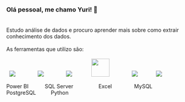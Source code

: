 ### Olá pessoal, me chamo Yuri!  👋 <br><br>
 
Estudo análise de dados e procuro aprender mais sobre como extrair conhecimento dos dados.<br><br>
As ferramentas que utilizo são:<br><br>
&nbsp;
<img src="https://img.icons8.com/color/48/000000/power-bi.png"/> 
&nbsp;&nbsp;&nbsp;&nbsp;&nbsp;&nbsp;&nbsp;&nbsp;&nbsp;&nbsp;&nbsp;&nbsp;&nbsp;
<img src="https://img.icons8.com/color/48/000000/microsoft-sql-server.png"/>
&nbsp;&nbsp;&nbsp;&nbsp;&nbsp;&nbsp;&nbsp;&nbsp;&nbsp;&nbsp;&nbsp;&nbsp;&nbsp;
<img src="https://img.icons8.com/color/48/000000/ms-excel.png"/>
&nbsp;&nbsp;&nbsp;&nbsp;&nbsp;&nbsp;&nbsp;&nbsp;&nbsp;&nbsp;&nbsp;
<img src="https://cdn.jsdelivr.net/gh/devicons/devicon/icons/mysql/mysql-original-wordmark.svg" width="48px" />
&nbsp;&nbsp;&nbsp;&nbsp;&nbsp;&nbsp;&nbsp;&nbsp;&nbsp;&nbsp;&nbsp;&nbsp;&nbsp;
<img src="https://img.icons8.com/color/48/000000/postgreesql.png"/>
&nbsp;&nbsp;&nbsp;&nbsp;&nbsp;&nbsp;&nbsp;&nbsp;&nbsp;&nbsp;
<img src="https://img.icons8.com/color/48/000000/python--v1.png"/>

Power BI    &nbsp;&nbsp;&nbsp;&nbsp;&nbsp;&nbsp;&nbsp;&nbsp;&nbsp;
SQL Server  &nbsp;&nbsp;&nbsp;&nbsp;&nbsp;&nbsp;&nbsp;&nbsp;&nbsp;&nbsp;&nbsp;&nbsp;&nbsp;&nbsp;&nbsp;
Excel       &nbsp;&nbsp;&nbsp;&nbsp;&nbsp;&nbsp;&nbsp;&nbsp;&nbsp;&nbsp;&nbsp;&nbsp;&nbsp;
MySQL       &nbsp;&nbsp;&nbsp;&nbsp;&nbsp;&nbsp;&nbsp;&nbsp;&nbsp;&nbsp;&nbsp;
PostgreSQL  &nbsp;&nbsp;&nbsp;&nbsp;&nbsp;&nbsp;&nbsp;&nbsp;
Python

<!--
**YuriKnebel/YuriKnebel** is a ✨ _special_ ✨ repository because its `README.md` (this file) appears on your GitHub profile.



- 👯 I’m looking to collaborate on ...
- 🤔 I’m looking for help with ...
- 💬 Ask me about ...
- 📫 How to reach me: ...
- 😄 Pronouns: ...
- ⚡ Fun fact: ...
-->
